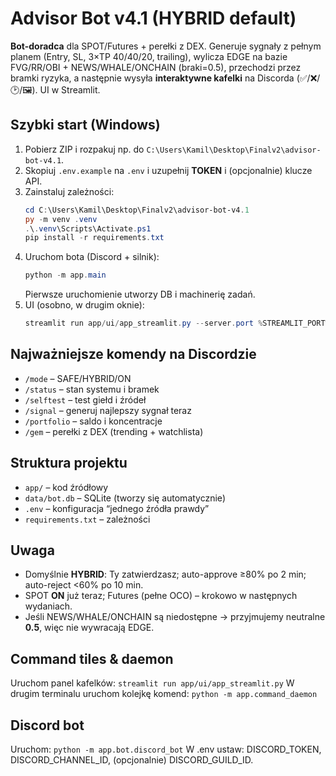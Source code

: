 # Advisor Bot v4.1 (HYBRID default)

**Bot-doradca** dla SPOT/Futures + perełki z DEX. Generuje sygnały z pełnym planem (Entry, SL, 3×TP 40/40/20, trailing), wylicza EDGE na bazie FVG/RR/OBI + NEWS/WHALE/ONCHAIN (braki=0.5), przechodzi przez bramki ryzyka, a następnie wysyła **interaktywne kafelki** na Discorda (✅/❌/🕑/🖼️). UI w Streamlit.

## Szybki start (Windows)
1. Pobierz ZIP i rozpakuj np. do `C:\Users\Kamil\Desktop\Finalv2\advisor-bot-v4.1`.
2. Skopiuj `.env.example` na `.env` i uzupełnij **TOKEN** i (opcjonalnie) klucze API.
3. Zainstaluj zależności:
   ```powershell
   cd C:\Users\Kamil\Desktop\Finalv2\advisor-bot-v4.1
   py -m venv .venv
   .\.venv\Scripts\Activate.ps1
   pip install -r requirements.txt
   ```
4. Uruchom bota (Discord + silnik):
   ```powershell
   python -m app.main
   ```
   Pierwsze uruchomienie utworzy DB i machinerię zadań.
5. UI (osobno, w drugim oknie):
   ```powershell
   streamlit run app/ui/app_streamlit.py --server.port %STREAMLIT_PORT%
   ```

## Najważniejsze komendy na Discordzie
- `/mode` – SAFE/HYBRID/ON
- `/status` – stan systemu i bramek
- `/selftest` – test giełd i źródeł
- `/signal` – generuj najlepszy sygnał teraz
- `/portfolio` – saldo i koncentracje
- `/gem` – perełki z DEX (trending + watchlista)

## Struktura projektu
- `app/` – kod źródłowy
- `data/bot.db` – SQLite (tworzy się automatycznie)
- `.env` – konfiguracja “jednego źródła prawdy”
- `requirements.txt` – zależności

## Uwaga
- Domyślnie **HYBRID**: Ty zatwierdzasz; auto-approve ≥80% po 2 min; auto-reject <60% po 10 min.
- SPOT **ON** już teraz; Futures (pełne OCO) – krokowo w następnych wydaniach.
- Jeśli NEWS/WHALE/ONCHAIN są niedostępne → przyjmujemy neutralne **0.5**, więc nie wywracają EDGE.


## Command tiles & daemon
Uruchom panel kafelków: `streamlit run app/ui/app_streamlit.py`
W drugim terminalu uruchom kolejkę komend: `python -m app.command_daemon`


## Discord bot
Uruchom: `python -m app.bot.discord_bot`
W .env ustaw: DISCORD_TOKEN, DISCORD_CHANNEL_ID, (opcjonalnie) DISCORD_GUILD_ID.
